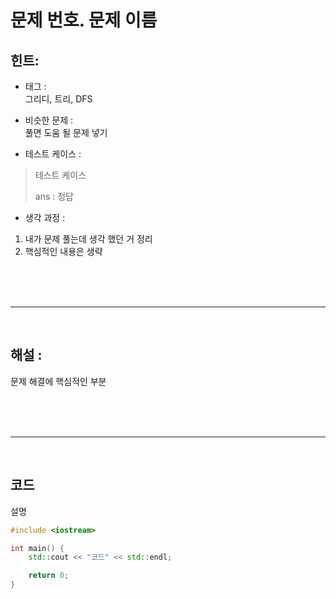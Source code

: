 # 문제 번호. 문제 이름

## 힌트:

+ 태그 :  
    그리디, 트리, DFS

+ 비슷한 문제 :  
    풀면 도움 될 문제 넣기 

+ 테스트 케이스 :    
>   
>   테스트 케이스
>
> ans : 정답
>

+ 생각 과정 :  
1. 내가 문제 풀는데 생각 했던 거 정리
1. 핵심적인 내용은 생략

<br><br><br>

-----
<br>

## 해설 :

문제 해결에 핵심적인 부분

<br><br><br>

-----

<br>

## 코드

설명

```cpp
#include <iostream>

int main() {
    std::cout << "코드" << std::endl;

    return 0;
}


```